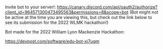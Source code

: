 Invite bot to your server!: https://canary.discord.com/api/oauth2/authorize?client_id=964571300473495563&permissions=8&scope=bot 
(Bot might not be active at the time you are viewing this, but check out the link below to see its submission for the 2022 WLMK hackathon!)


Bot made for the 2022 William Lyon Mackenzie Hackathon:

https://devpost.com/software/edu-bot-xj7ugm
